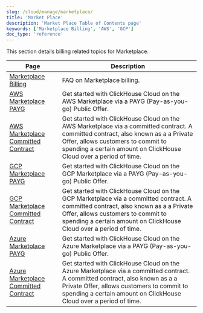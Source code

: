```yaml
---
slug: /cloud/manage/marketplace/
title: 'Market Place'
description: 'Market Place Table of Contents page'
keywords: ['Marketplace Billing', 'AWS', 'GCP']
doc_type: 'reference'
---
```


This section details billing related topics for Marketplace.

| Page                                                                                                                | Description                                                                                                                                                                                                                                    |
|---------------------------------------------------------------------------------------------------------------------|------------------------------------------------------------------------------------------------------------------------------------------------------------------------------------------------------------------------------------------------|
| [Marketplace Billing](/cloud/marketplace/marketplace-billing)                                               | FAQ on Marketplace billing.                                                                                                                                                                                                                    |
| [AWS Marketplace PAYG](/cloud/billing/marketplace/aws-marketplace-payg)                                     | Get started with ClickHouse Cloud on the AWS Marketplace via a PAYG (Pay-as-you-go) Public Offer.                                                                                                                                              |
| [AWS Marketplace Committed Contract](/cloud/billing/marketplace/aws-marketplace-committed-contract)         | Get started with ClickHouse Cloud on the AWS Marketplace via a committed contract. A committed contract, also known as a a Private Offer, allows customers to commit to spending a certain amount on ClickHouse Cloud over a period of time.   |
| [GCP Marketplace PAYG](/cloud/billing/marketplace/gcp-marketplace-payg)                                     | Get started with ClickHouse Cloud on the GCP Marketplace via a PAYG (Pay-as-you-go) Public Offer.                                                                                                                                              |
| [GCP Marketplace Committed Contract](/cloud/billing/marketplace/gcp-marketplace-committed-contract)         | Get started with ClickHouse Cloud on the GCP Marketplace via a committed contract. A committed contract, also known as a a Private Offer, allows customers to commit to spending a certain amount on ClickHouse Cloud over a period of time.   |
| [Azure Marketplace PAYG](/cloud/billing/marketplace/azure-marketplace-payg)                                 | Get started with ClickHouse Cloud on the Azure Marketplace via a PAYG (Pay-as-you-go) Public Offer.                                                                                                                                            |
| [Azure Marketplace Committed Contract](/cloud/billing/marketplace/azure-marketplace-committed-contract)     | Get started with ClickHouse Cloud on the Azure Marketplace via a committed contract. A committed contract, also known as a a Private Offer, allows customers to commit to spending a certain amount on ClickHouse Cloud over a period of time. |
